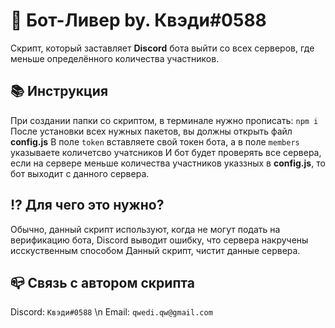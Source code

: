 # 🍩 Бот-Ливер by. Квэди#0588
Скрипт, который заставляет **Discord** бота выйти со всех серверов, где меньше определённого количества участников.

## 📚 Инструкция

При создании папки со скриптом, в терминале нужно прописать: `npm i`
После установки всех нужных пакетов, вы должны открыть файл **config.js**
В поле `token` вставляете свой токен бота, а в поле `members` указываете количетсво учатсников 
И бот будет проверять все сервера, если на сервере меньше количества участников указзных в **config.js**, то бот выходит с данного сервера.

## ⁉️ Для чего это нужно?
Обычно, данный скрипт используют, когда не могут подать на верификацию бота, Discord выводит ошибку, что сервера накручены исскуственным способом
Данный скрипт, чистит данные сервера. 

## 📪 Связь с автором скрипта
Discord: `Квэди#0588` \n
Email: `qwedi.qw@gmail.com`
